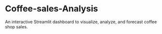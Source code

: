 # Coffee-sales-Analysis
An interactive Streamlit dashboard to visualize, analyze, and forecast coffee shop sales.
